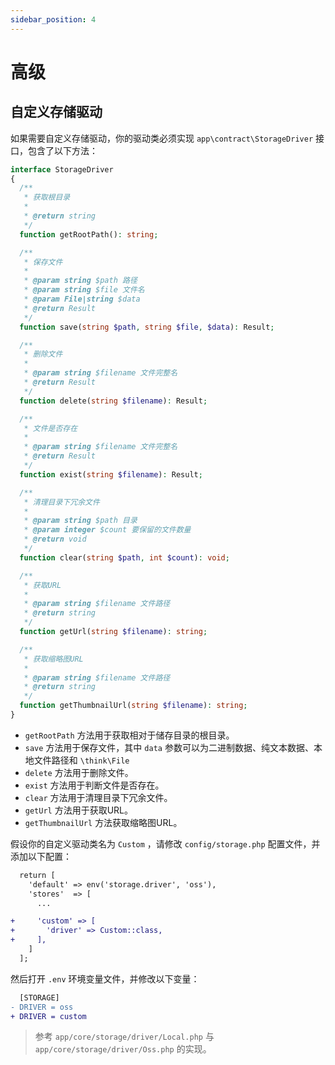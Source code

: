 ```yaml
---
sidebar_position: 4
---
```


# 高级

## 自定义存储驱动

如果需要自定义存储驱动，你的驱动类必须实现 `app\contract\StorageDriver` 接口，包含了以下方法：

```php
interface StorageDriver
{
  /**
   * 获取根目录
   *
   * @return string
   */
  function getRootPath(): string;

  /**
   * 保存文件
   *
   * @param string $path 路径
   * @param string $file 文件名
   * @param File|string $data
   * @return Result
   */
  function save(string $path, string $file, $data): Result;

  /**
   * 删除文件
   *
   * @param string $filename 文件完整名
   * @return Result
   */
  function delete(string $filename): Result;

  /**
   * 文件是否存在
   *
   * @param string $filename 文件完整名
   * @return Result
   */
  function exist(string $filename): Result;

  /**
   * 清理目录下冗余文件
   *
   * @param string $path 目录
   * @param integer $count 要保留的文件数量
   * @return void
   */
  function clear(string $path, int $count): void;

  /**
   * 获取URL
   *
   * @param string $filename 文件路径
   * @return string
   */
  function getUrl(string $filename): string;

  /**
   * 获取缩略图URL
   *
   * @param string $filename 文件路径
   * @return string
   */
  function getThumbnailUrl(string $filename): string;
}
```

- `getRootPath` 方法用于获取相对于储存目录的根目录。
- `save` 方法用于保存文件，其中 `data` 参数可以为二进制数据、纯文本数据、本地文件路径和 `\think\File`
- `delete` 方法用于删除文件。
- `exist` 方法用于判断文件是否存在。
- `clear` 方法用于清理目录下冗余文件。
- `getUrl` 方法用于获取URL。
- `getThumbnailUrl` 方法获取缩略图URL。

假设你的自定义驱动类名为 `Custom` ，请修改 `config/storage.php` 配置文件，并添加以下配置：

```diff php
  return [
    'default' => env('storage.driver', 'oss'),
    'stores'  => [
      ...

+     'custom' => [
+       'driver' => Custom::class,
+     ],
    ]
  ];
```

然后打开 `.env` 环境变量文件，并修改以下变量：

```diff
  [STORAGE]
- DRIVER = oss
+ DRIVER = custom
```

> 参考 `app/core/storage/driver/Local.php` 与 `app/core/storage/driver/Oss.php` 的实现。
